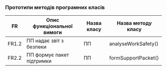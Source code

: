 ### Прототипи методів програмних класів
| FR          |  Опис функціональної вимоги                                                        |Назва класу|Назва методу класу |
| ----------- | -----------------------------------------------------------------------------------|-----------|-------------------|                             
| FR1.2       | ПП надає звіт з безпеки                                                            |ПП         |analyseWorkSafety()|                            
| FR2.2       | ПП формує пакет підтримки                                                          |ПП         |formSupportPacket()|
